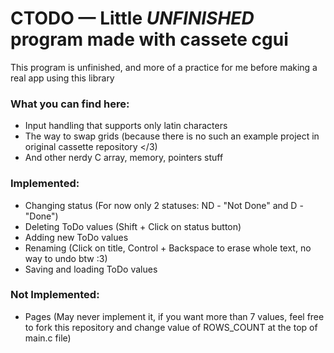 # CTODO — Little *UNFINISHED* program made with cassete cgui

This program is unfinished, and more of a practice for me before making a real app using this library

### What you can find here:
- Input handling that supports only latin characters
- The way to swap grids (because there is no such an example project in original cassette repository </3)
- And other nerdy C array, memory, pointers stuff

### Implemented:
- Changing status (For now only 2 statuses: ND - "Not Done" and D - "Done")
- Deleting ToDo values (Shift + Click on status button)
- Adding new ToDo values
- Renaming (Click on title, Control + Backspace to erase whole text, no way to undo btw :3)
- Saving and loading ToDo values

### Not Implemented:
- Pages (May never implement it, if you want more than 7 values, feel free to fork this repository and change value of ROWS_COUNT at the top of main.c file)
